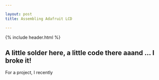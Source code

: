 ```yaml
---

layout: post
title: Assembling Adafruit LCD

---
```


{% include header.html %}

## A little solder here, a little code there aaand &#46;&#46;&#46; I broke it! ##

For a project, I recently 